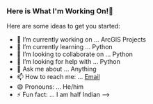 ### Here is What I'm Working On!👋


Here are some ideas to get you started:

- 🔭 I’m currently working on ... ArcGIS Projects
- 🌱 I’m currently learning ... Python
- 👯 I’m looking to collaborate on ... Python
- 🤔 I’m looking for help with ... Python
- 💬 Ask me about ... Anything
- 📫 How to reach me: ... [Email](mailto:cradloff@uwm.edu)
- 😄 Pronouns: ... He/him
- ⚡ Fun fact: ... I am half Indian
-->
